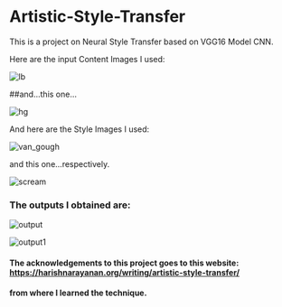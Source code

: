 # Artistic-Style-Transfer

This is a project on Neural Style Transfer based on VGG16 Model CNN. 

Here are the input Content Images I used:

![lb](https://user-images.githubusercontent.com/34805906/35500572-e7e36dcc-04fc-11e8-90af-2a44f83959af.jpg)

##and...this one...

![hg](https://user-images.githubusercontent.com/34805906/35500630-1df996b6-04fd-11e8-9e0d-bc6fa4e0b985.jpg)

And here are the Style Images I used:

![van_gough](https://user-images.githubusercontent.com/34805906/35500688-5b8fcc0c-04fd-11e8-8e41-44bd14100945.jpg)

and this one...respectively.

![scream](https://user-images.githubusercontent.com/34805906/35500679-54709956-04fd-11e8-8982-19aab5c1ce2f.jpg)

### The outputs I obtained are:

![output](https://user-images.githubusercontent.com/34805906/35500926-40e5a858-04fe-11e8-8350-8bd3c9d80c37.png)


![output1](https://user-images.githubusercontent.com/34805906/35500949-529315fe-04fe-11e8-9f57-9a843a849e70.png)

#### The acknowledgements to this project goes to this website: https://harishnarayanan.org/writing/artistic-style-transfer/
#### from where I learned the technique.
